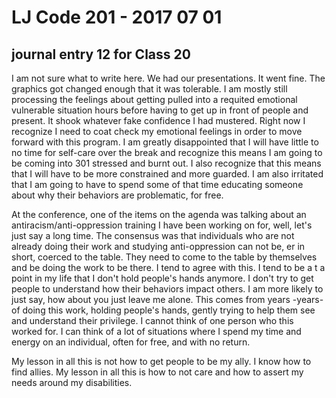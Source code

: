 # LJ Code 201 - 2017 07 01
## journal entry 12 for Class 20

I am not sure what to write here. We had our presentations. It went fine. The graphics got changed enough that it was tolerable. I am mostly still processing the feelings about getting pulled into a requited emotional vulnerable situation hours before having to get up in front of people and present. It shook whatever fake confidence I had mustered. Right now I recognize I need to coat check my emotional feelings in order to move forward with this program. I am greatly disappointed that I will have little to no time for self-care over the break and recognize this means I am going to be coming into 301 stressed and burnt out. I also recognize that this means that I will have to be more constrained and more guarded. I am also irritated that I am going to have to spend some of that time educating someone about why their behaviors are problematic, for free.

At the conference, one of the items on the agenda was talking about an antiracism/anti-oppression training I have been working on for, well, let's just say a long time. The consensus was that individuals who are not already doing their work and studying anti-oppression can not be, er in short, coerced to the table. They need to come to the table by themselves and be doing the work to be there. I tend to agree with this. I tend to be a t a point in my life that I don't hold people's hands anymore. I don't try to get people to understand how their behaviors impact others. I am more likely to just say, how about you just leave me alone. This comes from years -years- of doing this work, holding people's hands, gently trying to help them see and understand their privilege. I cannot think of one person who this worked for. I can think of a lot of situations where I spend my time and energy on an individual, often for free, and with no return.

My lesson in all this is not how to get people to be my ally. I know how to find allies. My lesson in all this is how to not care and how to assert my needs around my disabilities.
